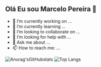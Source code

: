 ## Olá Eu sou Marcelo Pereira 👋

- 🔭 I’m currently working on ...
- 🌱 I’m currently learning ...
- 👯 I’m looking to collaborate on ...
- 🤔 I’m looking for help with ...
- 💬 Ask me about ...
- 📫 How to reach me: ...

![Anurag'sGitHubstats](https://github-readme-stats.vercel.app/api?username=marcelopereira&show_icons=true&theme=shadow_red)
![Top Langs](https://github-readme-stats.vercel.app/api/top-langs/?username=bolivarpr&layout=compact)
